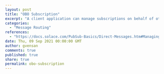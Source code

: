 ```yaml
---
layout: post
title: "OBO Subscription"
excerpt: "A client application can manage subscriptions on behalf of other clients within a Message VPN when its client username is configured to be a Subscription Manager. This is useful for centralizing the assignment of a Message VPN's clients and services to direct messaging subscriptions."
categories:
  - "Message Routing"
references:
  - "https://docs.solace.com/PubSub-Basics/Direct-Messages.htm#Managing-Client-Subscriptions"
date: Thu, 09 Sep 2021 00:00:00 GMT
author: gvensan
comments: true
published: true
share: true
permalink: obo-subscription
---
```

